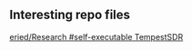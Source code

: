 ## Interesting repo files
[eried/Research #self-executable TempestSDR](https://github.com/eried/Research/tree/master/HackRF/TempestSDR "self-executable version of TempestSDR for Windows")
